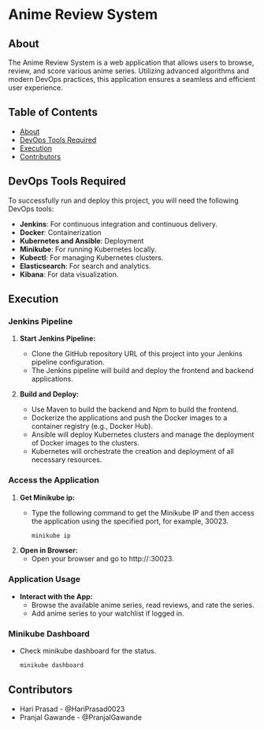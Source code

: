 # Anime Review System

## About

The Anime Review System is a web application that allows users to browse, review, and score various anime series. Utilizing advanced algorithms and modern DevOps practices, this application ensures a seamless and efficient user experience.

## Table of Contents

- [About](#about)
- [DevOps Tools Required](#devops-tools-required)
- [Execution](#execution)
- [Contributors](#contributors)

## DevOps Tools Required

To successfully run and deploy this project, you will need the following DevOps tools:

- **Jenkins**: For continuous integration and continuous delivery.
- **Docker**: Containerization
- **Kubernetes and Ansible**: Deployment
- **Minikube**: For running Kubernetes locally.
- **Kubectl**: For managing Kubernetes clusters.
- **Elasticsearch**: For search and analytics.
- **Kibana**: For data visualization.

## Execution

### Jenkins Pipeline

1. **Start Jenkins Pipeline:**
   - Clone the GitHub repository URL of this project into your Jenkins pipeline configuration.
   - The Jenkins pipeline will build and deploy the frontend and backend applications.

2. **Build and Deploy:**
   - Use Maven to build the backend and Npm to build the frontend.
   - Dockerize the applications and push the Docker images to a container registry (e.g., Docker Hub).
   - Ansible will deploy Kubernetes clusters and manage the deployment of Docker images to the clusters.
   - Kubernetes will orchestrate the creation and deployment of all necessary resources.

### Access the Application

1. **Get Minikube ip:**
   - Type the following command to get the Minikube IP and then access the application using the specified port, for example, 30023.

     ```sh
     minikube ip

2. **Open in Browser:**
   - Open your browser and go to http://<minikube-ip>:30023.

### Application Usage

- **Interact with the App:**
    - Browse the available anime series, read reviews, and rate the series.
    - Add anime series to your watchlist if logged in.
 
### Minikube Dashboard
- Check minikube dashboard for the status.
  ```sh
  minikube dashboard

## Contributors
- Hari Prasad - @HariPrasad0023
- Pranjal Gawande - @PranjalGawande
